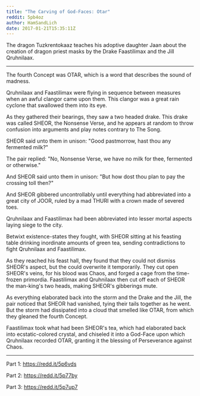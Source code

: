 ```yaml
---
title: "The Carving of God-Faces: Otar"
reddit: 5pb4oz
author: HamSandLich
date: 2017-01-21T15:35:11Z
---
```


The dragon Tuzkrentokaaz teaches his adoptive daughter Jaan about the creation of dragon priest masks by the Drake Faastilimax and the Jill Qruhnilaax.

----

The fourth Concept was OTAR, which is a word that describes the sound of madness.

Qruhnilaax and Faastilimax were flying in sequence between measures when an awful clangor came upon them. This clangor was a great rain cyclone that swallowed them into its eye.

As they gathered their bearings, they saw a two headed drake. This drake was called SHEOR, the Nonsense Verse, and he appears at random to throw confusion into arguments and play notes contrary to The Song.

SHEOR said unto them in unison: "Good pastmorrow, hast thou any fermented milk?"

The pair replied: "No, Nonsense Verse, we have no milk for thee, fermented or otherwise."

And SHEOR said unto them in unison: "But how dost thou plan to pay the crossing toll then?"

And SHEOR gibbered uncontrollably until everything had abbreviated into a great city of JOOR, ruled by a mad THURI with a crown made of severed toes.

Qruhnilaax and Faastilimax had been abbreviated into lesser mortal aspects laying siege to the city. 

Betwixt existence-states they fought, with SHEOR sitting at his feasting table drinking inordinate amounts of green tea, sending contradictions to fight Qruhnilaax and Faastilimax.

As they reached his feast hall, they found that they could not dismiss SHEOR's aspect, but the could overwrite it temporarily. They cut open SHEOR's veins, for his blood was Chaos, and forged a cage from the time-frozen primordia. Faastilimax and Qruhnilaax then cut off each of SHEOR the man-king's two heads, making SHEOR's gibberings mute.

As everything elaborated back into the storm and the Drake and the Jill, the pair noticed that SHEOR had vanished, tying their tails together as he went. But the storm had dissipated into a cloud that smelled like OTAR, from which they gleaned the fourth Concept.

Faastilimax took what had been SHEOR's tea, which had elaborated back into ecstatic-colored crystal, and chiseled it into a God-Face upon which Qruhnilaax recorded OTAR, granting it the blessing of Perseverance against Chaos. 

----
Part 1: https://redd.it/5p6vds

Part 2: https://redd.it/5p77by

Part 3: https://redd.it/5p7up7
